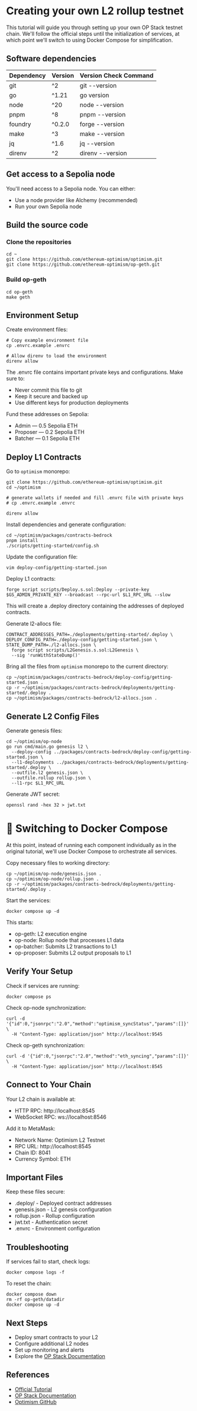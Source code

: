 # Creating your own L2 rollup testnet

This tutorial will guide you through setting up your own OP Stack testnet chain. We'll follow the official steps until the initialization of services, at which point we'll switch to using Docker Compose for simplification.

## Software dependencies

| Dependency | Version | Version Check Command |
| ---------- | ------- | --------------------- |
| git        | ^2      | git --version         |
| go         | ^1.21   | go version            |
| node       | ^20     | node --version        |
| pnpm       | ^8      | pnpm --version        |
| foundry    | ^0.2.0  | forge --version       |
| make       | ^3      | make --version        |
| jq         | ^1.6    | jq --version          |
| direnv     | ^2      | direnv --version      |

## Get access to a Sepolia node

You'll need access to a Sepolia node. You can either:
- Use a node provider like Alchemy (recommended)
- Run your own Sepolia node

## Build the source code

### Clone the repositories
```
cd ~
git clone https://github.com/ethereum-optimism/optimism.git
git clone https://github.com/ethereum-optimism/op-geth.git
```

### Build op-geth
```
cd op-geth
make geth
```

## Environment Setup

Create environment files:
```
# Copy example environment file
cp .envrc.example .envrc

# Allow direnv to load the environment
direnv allow
```

The .envrc file contains important private keys and configurations. Make sure to:
- Never commit this file to git
- Keep it secure and backed up
- Use different keys for production deployments

Fund these addresses on Sepolia:
- Admin — 0.5 Sepolia ETH
- Proposer — 0.2 Sepolia ETH
- Batcher — 0.1 Sepolia ETH

## Deploy L1 Contracts

Go to `optimism` monorepo:
```
git clone https://github.com/ethereum-optimism/optimism.git
cd ~/optimism

# generate wallets if needed and fill .envrc file with private keys
# cp .envrc.example .envrc

direnv allow
```

Install dependencies and generate configuration:
```
cd ~/optimism/packages/contracts-bedrock
pnpm install
./scripts/getting-started/config.sh
```

Update the configuration file:
```
vim deploy-config/getting-started.json
```

Deploy L1 contracts:
```
forge script scripts/Deploy.s.sol:Deploy --private-key $GS_ADMIN_PRIVATE_KEY --broadcast --rpc-url $L1_RPC_URL --slow
```

This will create a .deploy directory containing the addresses of deployed contracts.

Generate l2-allocs file:
```
CONTRACT_ADDRESSES_PATH=./deployments/getting-started/.deploy \
DEPLOY_CONFIG_PATH=./deploy-config/getting-started.json \
STATE_DUMP_PATH=./l2-allocs.json \
  forge script scripts/L2Genesis.s.sol:L2Genesis \
  --sig 'runWithStateDump()'
```

Bring all the files from `optimism` monorepo to the current directory:
```
cp ~/optimism/packages/contracts-bedrock/deploy-config/getting-started.json .
cp -r ~/optimism/packages/contracts-bedrock/deployments/getting-started/.deploy .
cp ~/optimism/packages/contracts-bedrock/l2-allocs.json .
```




## Generate L2 Config Files

Generate genesis files:
```
cd ~/optimism/op-node
go run cmd/main.go genesis l2 \
  --deploy-config ../packages/contracts-bedrock/deploy-config/getting-started.json \
  --l1-deployments ../packages/contracts-bedrock/deployments/getting-started/.deploy \
  --outfile.l2 genesis.json \
  --outfile.rollup rollup.json \
  --l1-rpc $L1_RPC_URL
```

Generate JWT secret:
```
openssl rand -hex 32 > jwt.txt
```

# 🔄 Switching to Docker Compose

At this point, instead of running each component individually as in the original tutorial, we'll use Docker Compose to orchestrate all services.

Copy necessary files to working directory:
```
cp ~/optimism/op-node/genesis.json .
cp ~/optimism/op-node/rollup.json .
cp -r ~/optimism/packages/contracts-bedrock/deployments/getting-started/.deploy .
```

Start the services:
```
docker compose up -d
```

This starts:
- op-geth: L2 execution engine
- op-node: Rollup node that processes L1 data
- op-batcher: Submits L2 transactions to L1
- op-proposer: Submits L2 output proposals to L1

## Verify Your Setup

Check if services are running:
```
docker compose ps
```

Check op-node synchronization:
```
curl -d '{"id":0,"jsonrpc":"2.0","method":"optimism_syncStatus","params":[]}' \
  -H "Content-Type: application/json" http://localhost:9545
```

Check op-geth synchronization:
```
curl -d '{"id":0,"jsonrpc":"2.0","method":"eth_syncing","params":[]}' \
  -H "Content-Type: application/json" http://localhost:8545
```

## Connect to Your Chain

Your L2 chain is available at:
- HTTP RPC: http://localhost:8545
- WebSocket RPC: ws://localhost:8546

Add it to MetaMask:
- Network Name: Optimism L2 Testnet
- RPC URL: http://localhost:8545
- Chain ID: 8041
- Currency Symbol: ETH

## Important Files

Keep these files secure:
- .deploy/ - Deployed contract addresses
- genesis.json - L2 genesis configuration
- rollup.json - Rollup configuration
- jwt.txt - Authentication secret
- .envrc - Environment configuration

## Troubleshooting

If services fail to start, check logs:
```
docker compose logs -f
```

To reset the chain:
```
docker compose down
rm -rf op-geth/datadir
docker compose up -d
```

## Next Steps

- Deploy smart contracts to your L2
- Configure additional L2 nodes
- Set up monitoring and alerts
- Explore the [OP Stack Documentation](https://docs.optimism.io/stack/getting-started)

## References

- [Official Tutorial](https://docs.optimism.io/builders/chain-operators/tutorials/create-l2-rollup)
- [OP Stack Documentation](https://docs.optimism.io/stack/getting-started)
- [Optimism GitHub](https://github.com/ethereum-optimism/optimism)